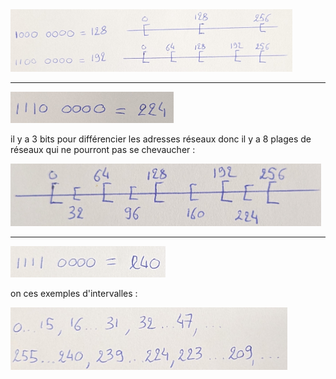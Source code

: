 

<img src="img/1.jpg" height="100px" />

--- 

<img src="img/2.jpg" height="50px" />

il y a 3 bits pour différencier les adresses réseaux donc il y a 8 plages de réseaux qui ne pourront pas se chevaucher :

<img src="img/3.jpg" height="100px" />

---  

<img src="img/4.png" height="50px" />


on ces exemples d'intervalles :

<img src="img/5.jpg" height="100px" />
